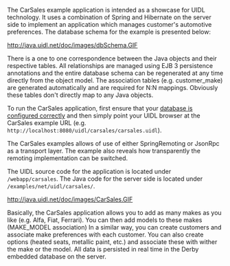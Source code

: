 The CarSales example application is intended as a showcase for UIDL technology. It uses a combination of Spring and Hibernate on the server side to implement an application which manages customer's automotive preferences. The database schema for the example is presented below:

http://java.uidl.net/doc/images/dbSchema.GIF

There is a one to one correspondence between the Java objects and their respective tables. All relationships are managed using EJB 3 persistence annotations and the entire database schema can be regenerated at any time directly from the object model. The association tables (e.g. customer\_make) are generated automatically and are required for N:N mappings. Obviously these tables don't directly map to any Java objects.

To run the CarSales application, first ensure that your [database is configured correctly](http://code.google.com/p/uidl/wiki/Running) and then simply point your UIDL browser at the CarSales example URL (e.g. `http://localhost:8080/uidl/carsales/carsales.uidl`).

The CarSales examples allows of use of either SpringRemoting or JsonRpc as a transport layer. The example also reveals how transparently the remoting implementation can be switched.

The UIDL source code for the application is located under `/webapp/carsales`. The Java code for the server side is located under `/examples/net/uidl/carsales/`.

http://java.uidl.net/doc/images/CarSales.GIF

Basically, the CarSales application allows you to add as many makes as you like (e.g. Alfa, Fiat, Ferrari). You can then add models to these makes (MAKE\_MODEL association) In a similar way, you can create customers and associate make preferences with each customer. You can also create options (heated seats, metallic paint, etc.) and associate these with wither the make or the model. All data is persisted in real time in the Derby embedded database on the server.